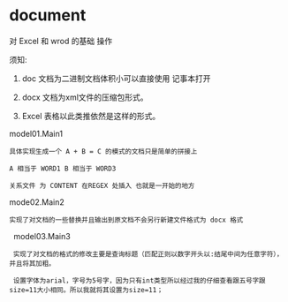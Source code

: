 # document
对 Excel 和 wrod 的基础 操作 

须知:

  1. doc  文档为二进制文档体积小可以直接使用 记事本打开

  2. docx 文档为xml文件的压缩包形式。

  3. Excel 表格以此类推依然是这样的形式。


model01.Main1

    具体实现生成一个 A + B = C 的模式的文档只是简单的拼接上

    A 相当于 WORD1 B 相当于 WORD3 

    关系文件 为 CONTENT 在REGEX 处插入 也就是一开始的地方

mode02.Main2

    实现了对文档的一些替换并且输出到原文档不会另行新建文件格式为 docx 格式
  
model03.Main3

     实现了对文档的格式的修改主要是查询标题（匹配正则以数字开头以:结尾中间为任意字符），并且将其加粗。
     
     设置字体为arial，字号为5号字，因为只有int类型所以经过我的仔细查看跟五号字跟size=11大小相同。所以我就将其设置为size=11；
